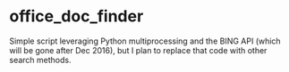 # office_doc_finder
Simple script leveraging Python multiprocessing and the BING API (which will be gone after Dec 2016), but I plan to replace that code with other search methods.
